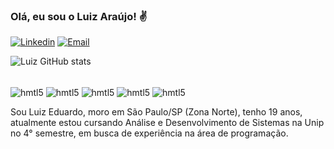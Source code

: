 ### Olá, eu sou o Luiz Araújo! ✌️


[![Linkedin](https://img.shields.io/badge/LinkedIn-0077B5?style=for-the-badge&logo=linkedin&logoColor=white)](https://www.linkedin.com/in/luiz-araújo-40880224b/)
[![Email](https://img.shields.io/badge/Gmail-D14836?style=for-the-badge&logo=gmail&logoColor=white)](luizeduardoaraujodelisboa@gmi)

![Luiz GitHub stats](https://github-readme-stats.vercel.app/api?username=LuizEduardoLisboa&show_icons=true&theme=dark)



<div style="display: inline_block"><br/>
  <img align="center" alt="hmtl5" src="https://img.shields.io/badge/C%23-239120?style=for-the-badge&logo=c-sharp&logoColor=white"  />
<img align="center" alt="hmtl5" src="https://img.shields.io/badge/Python-3776AB?style=for-the-badge&logo=python&logoColor=white"  />
<img align="center" alt="hmtl5" src="https://img.shields.io/badge/C-00599C?style=for-the-badge&logo=c&logoColor=white"  />
<img align="center" alt="hmtl5" src="https://img.shields.io/badge/HTML5-E34F26?style=for-the-badge&logo=html5&logoColor=white"  />
<img align="center" alt="hmtl5" src="https://img.shields.io/badge/CSS3-1572B6?style=for-the-badge&logo=css3&logoColor=white"  />



</div>






Sou Luiz Eduardo, moro em São Paulo/SP (Zona Norte), tenho 19 anos, atualmente estou cursando Análise e Desenvolvimento de Sistemas na Unip no 4° semestre, em busca de experiência na área de programação.
